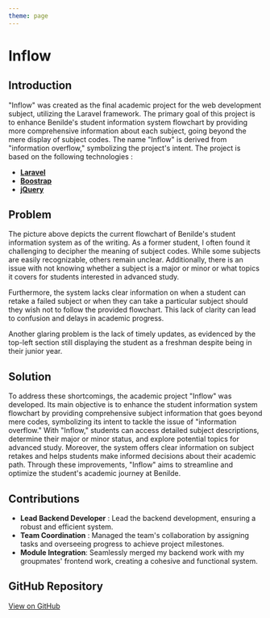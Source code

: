 ```yaml
---
theme: page
---
```


<script setup>
  import Inflow from './Inflow.vue'
</script>

# Inflow

## Introduction

"Inflow" was created as the final academic project for the web development subject, utilizing the Laravel framework. The primary goal of this project is to enhance Benilde's student information system flowchart by providing more comprehensive information about each subject, going beyond the mere display of subject codes. The name "Inflow" is derived from "information overflow," symbolizing the project's intent. The project is based on the following technologies :

- [**Laravel**](https://laravel.com/)
- [**Boostrap**](https://getbootstrap.com/)
- [**jQuery**](https://jquery.com/)

## Problem

<Inflow :images="{
		largeURL:
			'../assets/img/flowchart.png',
		thumbnailURL:
			'../assets/img/flowchart.png',
		width: 3000,
		height: 2000,
		alt: 'Inflow'
	}" 
/>

The picture above depicts the current flowchart of Benilde's student information system as of the writing. As a former student, I often found it challenging to decipher the meaning of subject codes. While some subjects are easily recognizable, others remain unclear. Additionally, there is an issue with not knowing whether a subject is a major or minor or what topics it covers for students interested in advanced study.

Furthermore, the system lacks clear information on when a student can retake a failed subject or when they can take a particular subject should they wish not to follow the provided flowchart. This lack of clarity can lead to confusion and delays in academic progress.

Another glaring problem is the lack of timely updates, as evidenced by the top-left section still displaying the student as a freshman despite being in their junior year.
## Solution

To address these shortcomings, the academic project "Inflow" was developed. Its main objective is to enhance the student information system flowchart by providing comprehensive subject information that goes beyond mere codes, symbolizing its intent to tackle the issue of "information overflow." With "Inflow," students can access detailed subject descriptions, determine their major or minor status, and explore potential topics for advanced study. Moreover, the system offers clear information on subject retakes and helps students make informed decisions about their academic path. Through these improvements, "Inflow" aims to streamline and optimize the student's academic journey at Benilde.

<Inflow :images="{
		largeURL:
			'../assets/img/inflow-sample.png',
		thumbnailURL:
			'../assets/img/inflow-sample.png',
		width: 4000,
		height: 2000,
	}" 
/>

## Contributions

- **Lead Backend Developer** : Lead the backend development, ensuring a robust and efficient system.
- **Team Coordination** : Managed the team's collaboration by assigning tasks and overseeing progress to achieve project milestones.
- **Module Integration**: Seamlessly merged my backend work with my groupmates' frontend work, creating a cohesive and functional system.

## GitHub Repository

[View on GitHub](https://github.com/simonpangan/BenildeProjects/tree/master/inflow-project)